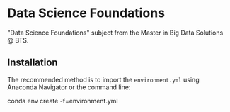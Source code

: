 # Data Science Foundations

"Data Science Foundations" subject from the Master in Big Data Solutions @ BTS.

## Installation

The recommended method is to import the `environment.yml` using Anaconda Navigator
or the command line:

  conda env create -f=environment.yml
